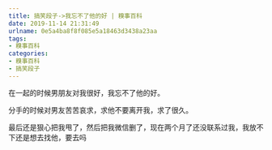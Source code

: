 ```yaml
---
title: 搞笑段子->我忘不了他的好 | 糗事百科
date: 2019-11-14 21:31:49
urlname: 0e5a4ba8f8f085e5a18463d3438a23aa
tags: 
- 糗事百科
categories:
- 糗事百科
- 搞笑段子
---
```

在一起的时候男朋友对我很好，我忘不了他的好。

分手的时候对男友苦苦哀求，求他不要离开我，求了很久。

最后还是狠心把我甩了，然后把我微信删了，现在两个月了还没联系过我，我放不下还是想去找他，要去吗


